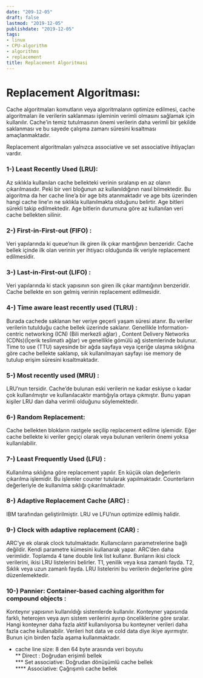 ```yaml
---
date: "209-12-05"
draft: false
lastmod: "2019-12-05"
publishdate: "2019-12-05"
tags:
- linux
- CPU-algorithm
- algorithms
- replacement
title: Replacement Algoritmasi
---
```


# Replacement Algoritması:

Cache algoritmaları komutların veya algoritmaların optimize edilmesi, cache algoritmaları ile verilerin saklanması işleminin verimli olmasını sağlamak için kullanılır. Cache’in temiz tutulmasının önemi verilerin daha verimli bir şekilde saklanması ve bu sayede çalışma zamanı süresini kısaltması amaçlanmaktadır.  

Replacement algoritmaları yalnızca associative ve set associative ihtiyaçları vardır.  

### 1-) Least Recently Used (LRU):
Az sıklıkla kullanılan cache bellekteki verinin sıralanıp en az olanın çıkarılmasıdır. Peki bir veri bloğunun az kullanıldığının nasıl bilmektedir. Bu algoritma da her cache line’a bir age bits atanmaktadır ve age bits üzerinden hangi cache line’ın ne sıklıkla kullanılmakta olduğunu belirtir. Age bitleri sürekli takip edilmektedir. Age bitlerin durumuna göre az kullanılan veri cache bellekten silinir.  


### 2-) First-in-First-out (FIFO) :  
Veri yapılarında ki  queue’nun ilk giren ilk çıkar mantığının benzeridir. Cache bellek içinde ilk olan verinin yer ihtiyacı olduğunda ilk veriyle replacement edilmesidir.  

### 3-) Last-in-First-out (LIFO) :  
Veri yapılarında ki stack yapısının son giren ilk çıkar mantığının benzeridir. Cache bellekte en son gelmiş verinin replacement edilmesidir.  

### 4-) Time aware least recently used (TLRU) :   
Burada cachede saklanan her veriye geçerli yaşam süresi atanır. Bu veriler verilerin tutulduğu cache bellek üzerinde saklanır. Genellikle Information-centric networking (ICN) (Bili merkezli ağlar) , Content Delivery Networks (CDNs)(İçerik teslimatlı ağlar) ve genellikle gömülü ağ sistemlerinde bulunur. Time to use (TTU) sayesinde bir ağda sayfaya veya içeriğe ulaşma sıklığına göre cache bellekte saklanıp, sık kullanılmayan sayfayı ise memory de tutulup erişim süresini kısaltmaktadır.  

### 5-) Most recently used (MRU) :  
LRU’nun tersidir. Cache’de bulunan eski verilerin ne kadar eskiyse o kadar çok kullanılmıştır ve kullanılacaktır mantığıyla ortaya çıkmıştır. Bunu yapan kişiler LRU dan daha verimli olduğunu söylemektedir.  

### 6-) Random Replacement:  
Cache bellekten blokların rastgele seçilip replacement edilme işlemidir. Eğer  cache bellekte ki veriler geçiçi olarak veya bulunan verilerin önemi yoksa kullanılabilir.  

### 7-) Least Frequently Used (LFU) :  
Kullanılma sıklığına göre replacement yapılır. En küçük olan değerlerin çıkarılma işlemidir. Bu işlemler counter tutularak yapılmaktadır. Counterların değerleriyle de kullanılma sıklığı çıkarılmaktadır.  

### 8-) Adaptive Replacement Cache (ARC) :  
IBM tarafından geliştirilmiştir. LRU ve LFU’nun optimize edilmiş halidir.  

### 9-) Clock with adaptive replacement (CAR) :  
ARC’ye ek olarak clock tutulmaktadır. Kullanıcıların parametrelerine bağlı değildir. Kendi parametre kümesini kullanarak yapar. ARC’den daha verimlidir. Toplamda 4 tane double link list kullanır. Bunların ikisi clock verilerini, ikisi LRU listelerini belirler. T1, yenilik veya kısa zamanlı fayda. T2, Sıklık veya uzun zamanlı fayda. LRU listelerini bu verilerin değerlerine göre düzenlemektedir.  

### 10-) Pannier: Container-based caching algorithm for compound objects :   
Konteynır yapısının kullanıldığı sistemlerde kullanılır. Konteyner yapısında farklı, heterojen veya ayrı sistem verilerini ayırıp önceliklerine göre sıralar. Hangi konteyner daha fazla aktif kullanılıyorsa bu konteyner verileri daha fazla cache kullanabilir. Verileri hot data ve cold data diye ikiye ayırmıştır. Bunun için birden fazla aşama kullanmaktadır.  



* cache line size: 8 den 64 byte arasında veri boyutu  
** Direct : Doğrudan erişimli bellek  
*** Set associative: Doğrudan dönüşümlü cache bellek  
**** Associative: Çağrışımlı cache bellek  
